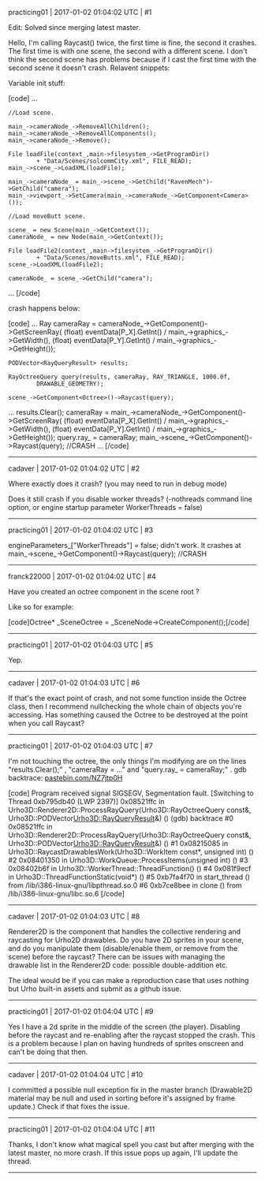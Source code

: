 practicing01 | 2017-01-02 01:04:02 UTC | #1

Edit: Solved since merging latest master.

Hello, I'm calling Raycast() twice, the first time is fine, the second it crashes.  The first time is with one scene, the second with a different scene.  I don't think the second scene has problems because if I cast the first time with the second scene it doesn't crash.  Relavent snippets:

Variable init stuff:

[code]
...

	//Load scene.

	main_->cameraNode_->RemoveAllChildren();
	main_->cameraNode_->RemoveAllComponents();
	main_->cameraNode_->Remove();

	File loadFile(context_,main->filesystem_->GetProgramDir()
			+ "Data/Scenes/solcommCity.xml", FILE_READ);
	main_->scene_->LoadXML(loadFile);

	main_->cameraNode_ = main_->scene_->GetChild("RavenMech")->GetChild("camera");
	main_->viewport_->SetCamera(main_->cameraNode_->GetComponent<Camera>());

	//Load moveButt scene.

	scene_ = new Scene(main_->GetContext());
	cameraNode_ = new Node(main_->GetContext());

	File loadFile2(context_,main->filesystem_->GetProgramDir()
			+ "Data/Scenes/moveButts.xml", FILE_READ);
	scene_->LoadXML(loadFile2);

	cameraNode_ = scene_->GetChild("camera");
...
[/code]

crash happens below:

[code]
...
	Ray cameraRay = cameraNode_->GetComponent<Camera>()->GetScreenRay(
			(float) eventData[P_X].GetInt() / main_->graphics_->GetWidth(),
			(float) eventData[P_Y].GetInt() / main_->graphics_->GetHeight());

	PODVector<RayQueryResult> results;

	RayOctreeQuery query(results, cameraRay, RAY_TRIANGLE, 1000.0f,
			DRAWABLE_GEOMETRY);

	scene_->GetComponent<Octree>()->Raycast(query);
...
results.Clear();
	cameraRay = main_->cameraNode_->GetComponent<Camera>()->GetScreenRay(
				(float) eventData[P_X].GetInt() / main_->graphics_->GetWidth(),
				(float) eventData[P_Y].GetInt() / main_->graphics_->GetHeight());
	query.ray_ = cameraRay;
	main_->scene_->GetComponent<Octree>()->Raycast(query); //CRASH
...
[/code]

-------------------------

cadaver | 2017-01-02 01:04:02 UTC | #2

Where exactly does it crash? (you may need to run in debug mode)

Does it still crash if you disable worker threads? (-nothreads command line option, or engine startup parameter WorkerThreads = false)

-------------------------

practicing01 | 2017-01-02 01:04:02 UTC | #3

engineParameters_["WorkerThreads"] = false; didn't work.  It crashes at main_->scene_->GetComponent<Octree>()->Raycast(query); //CRASH

-------------------------

franck22000 | 2017-01-02 01:04:02 UTC | #4

Have you created an octree component in the scene root ?

Like so for example:

[code]Octree* _SceneOctree = _SceneNode->CreateComponent<Octree>();[/code]

-------------------------

practicing01 | 2017-01-02 01:04:03 UTC | #5

Yep.

-------------------------

cadaver | 2017-01-02 01:04:03 UTC | #6

If that's the exact point of crash, and not some function inside the Octree class, then I recommend nullchecking the whole chain of objects you're accessing. Has something caused the Octree to be destroyed at the point when you call Raycast?

-------------------------

practicing01 | 2017-01-02 01:04:03 UTC | #7

I'm not touching the octree, the only things I'm modifying are on the lines "results.Clear();" , "cameraRay = ..." and "query.ray_ = cameraRay;" . gdb backtrace: [pastebin.com/NZ7jtp0H](http://pastebin.com/NZ7jtp0H)

[code]
Program received signal SIGSEGV, Segmentation fault.
[Switching to Thread 0xb795db40 (LWP 2397)]
0x08521ffc in Urho3D::Renderer2D::ProcessRayQuery(Urho3D::RayOctreeQuery const&, Urho3D::PODVector<Urho3D::RayQueryResult>&) ()
(gdb) backtrace
#0  0x08521ffc in Urho3D::Renderer2D::ProcessRayQuery(Urho3D::RayOctreeQuery const&, Urho3D::PODVector<Urho3D::RayQueryResult>&) ()
#1  0x08215085 in Urho3D::RaycastDrawablesWork(Urho3D::WorkItem const*, unsigned int) ()
#2  0x08401350 in Urho3D::WorkQueue::ProcessItems(unsigned int) ()
#3  0x08402b6f in Urho3D::WorkerThread::ThreadFunction() ()
#4  0x081f9ecf in Urho3D::ThreadFunctionStatic(void*) ()
#5  0xb7fa4f70 in start_thread () from /lib/i386-linux-gnu/libpthread.so.0
#6  0xb7ce8bee in clone () from /lib/i386-linux-gnu/libc.so.6
[/code]

-------------------------

cadaver | 2017-01-02 01:04:03 UTC | #8

Renderer2D is the component that handles the collective rendering and raycasting for Urho2D drawables. Do you have 2D sprites in your scene, and do you manipulate them (disable/enable them, or remove from the scene) before the raycast? There can be issues with managing the drawable list in the Renderer2D code: possible double-addition etc.

The ideal would be if you can make a reproduction case that uses nothing but Urho built-in assets and submit as a github issue.

-------------------------

practicing01 | 2017-01-02 01:04:04 UTC | #9

Yes I have a 2d sprite in the middle of the screen (the player).  Disabling before the raycast and re-enabling after the raycast stopped the crash.  This is a problem because I plan on having hundreds of sprites onscreen and can't be doing that then.

-------------------------

cadaver | 2017-01-02 01:04:04 UTC | #10

I committed a possible null exception fix in the master branch (Drawable2D material may be null and used in sorting before it's assigned by frame update.) Check if that fixes the issue.

-------------------------

practicing01 | 2017-01-02 01:04:04 UTC | #11

Thanks, I don't know what magical spell you cast but after merging with the latest master, no more crash.  If this issue pops up again, I'll update the thread.

-------------------------

